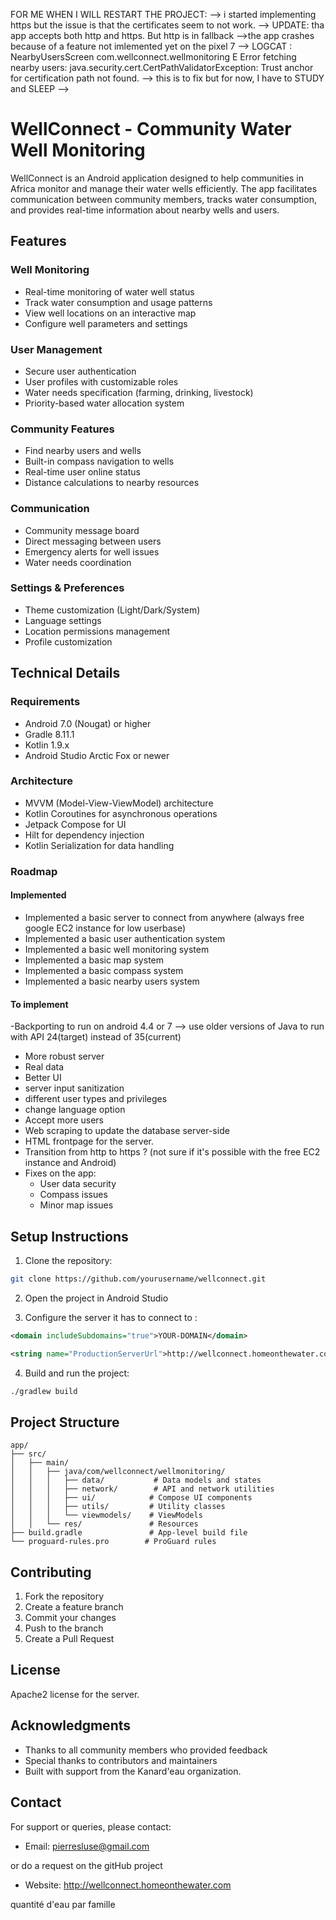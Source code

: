 FOR ME WHEN I WILL RESTART THE PROJECT:
--> i started implementing https but the issue is that the certificates seem to not work.
--> UPDATE: tha app accepts both http and https. But http is in fallback
-->the app crashes because of a feature not imlemented yet on the pixel 7
--> LOGCAT :
NearbyUsersScreen       com.wellconnect.wellmonitoring       E  Error fetching nearby users: java.security.cert.CertPathValidatorException: Trust anchor for certification path not found.
--> this is to fix but for now, I have to STUDY and SLEEP
-->

# WellConnect - Community Water Well Monitoring

WellConnect is an Android application designed to help communities in Africa monitor and manage their water wells efficiently. The app facilitates communication between community members, tracks water consumption, and provides real-time information about nearby wells and users.

## Features

### Well Monitoring
- Real-time monitoring of water well status
- Track water consumption and usage patterns
- View well locations on an interactive map
- Configure well parameters and settings

### User Management
- Secure user authentication
- User profiles with customizable roles
- Water needs specification (farming, drinking, livestock)
- Priority-based water allocation system

### Community Features
- Find nearby users and wells
- Built-in compass navigation to wells
- Real-time user online status
- Distance calculations to nearby resources

### Communication
- Community message board
- Direct messaging between users
- Emergency alerts for well issues
- Water needs coordination

### Settings & Preferences
- Theme customization (Light/Dark/System)
- Language settings
- Location permissions management
- Profile customization

## Technical Details

### Requirements
- Android 7.0 (Nougat) or higher
- Gradle 8.11.1
- Kotlin 1.9.x
- Android Studio Arctic Fox or newer

### Architecture
- MVVM (Model-View-ViewModel) architecture
- Kotlin Coroutines for asynchronous operations
- Jetpack Compose for UI
- Hilt for dependency injection
- Kotlin Serialization for data handling

### Roadmap
#### Implemented
- Implemented a basic server to connect from anywhere (always free google EC2 instance for low userbase)
- Implemented a basic user authentication system
- Implemented a basic well monitoring system
- Implemented a basic map system
- Implemented a basic compass system
- Implemented a basic nearby users system

#### To implement
-Backporting to run on android 4.4 or 7 --> use older versions of Java to run with API 24(target) instead of 35(current)
- More robust server
- Real data
- Better UI
- server input sanitization
- different user types and privileges
- change language option
- Accept more users
- Web scraping to update the database server-side
- HTML frontpage for the server.
- Transition from http to https ? (not sure if it's possible with the free EC2 instance and Android)
- Fixes on the app:
    - User data security
    - Compass issues
    - Minor map issues



## Setup Instructions

1. Clone the repository:
```bash
git clone https://github.com/yourusername/wellconnect.git
```

2. Open the project in Android Studio

3. Configure the server it has to connect to :
```network_security_config.xml
<domain includeSubdomains="true">YOUR-DOMAIN</domain>
```
```strings.xml
<string name="ProductionServerUrl">http://wellconnect.homeonthewater.com:3000/</string>
```


4. Build and run the project:
```bash
./gradlew build
```

## Project Structure

```
app/
├── src/
│   ├── main/
│   │   ├── java/com/wellconnect/wellmonitoring/
│   │   │   ├── data/           # Data models and states
│   │   │   ├── network/        # API and network utilities
│   │   │   ├── ui/            # Compose UI components
│   │   │   ├── utils/         # Utility classes
│   │   │   └── viewmodels/    # ViewModels
│   │   └── res/               # Resources
├── build.gradle               # App-level build file
└── proguard-rules.pro        # ProGuard rules
```

## Contributing

1. Fork the repository
2. Create a feature branch
3. Commit your changes
4. Push to the branch
5. Create a Pull Request

## License
Apache2 license for the server.

## Acknowledgments

- Thanks to all community members who provided feedback
- Special thanks to contributors and maintainers
- Built with support from the Kanard'eau organization.

## Contact

For support or queries, please contact:
- Email: pierresluse@gmail.com

or do a request on the gitHub project

- Website: http://wellconnect.homeonthewater.com





quantité d'eau par famille 